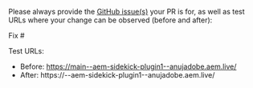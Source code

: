 Please always provide the [GitHub issue(s)](../issues) your PR is for, as well as test URLs where your change can be observed (before and after):

Fix #<gh-issue-id>

Test URLs:
- Before: https://main--aem-sidekick-plugin1--anujadobe.aem.live/
- After: https://<branch>--aem-sidekick-plugin1--anujadobe.aem.live/
